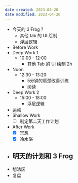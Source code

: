 ```yaml
---
date created: 2023-04-20 
date modified: 2023-04-20
---
```

- 今天的 3 Frog？
	- 其他 tab 的 UI 绘制
	- 浮层逻辑
- Before Work
- Deep Work 1
	- 10:00 - 12:00
		- 其他 Tab 的 UI 绘制 2h
- Noon
	- 12:30 - 13:20
		- 5分钟的肩颈改善训练
		- 阅读
- Deep Work 2
	- 15:00 - 18:00
		- 浮层逻辑
- 运动
- Shallow Work
	- [ ] 制定第二天工作计划
- After Work
	- [x] 冥想
	- [x] 冷水浴
- 明天的计划和 3 Frog
	- 
- 想法区
- 复盘

